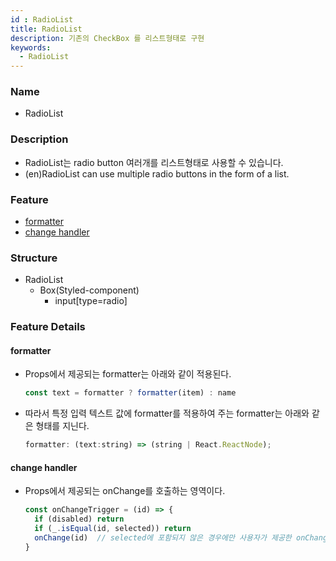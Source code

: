 ```yaml
---
id : RadioList
title: RadioList
description: 기존의 CheckBox 를 리스트형태로 구현
keywords:
  - RadioList
---
```


### Name
* RadioList

### Description
* RadioList는 radio button 여러개를 리스트형태로 사용할 수 있습니다.
* (en)RadioList can use multiple radio buttons in the form of a list.

### Feature
  - [formatter](#formatter)
  - [change handler](#change-handler)
  
### Structure
  - RadioList
    - Box(Styled-component)
      - input[type=radio]

### Feature Details

#### formatter
- Props에서 제공되는 formatter는 아래와 같이 적용된다.
  ```javascript
  const text = formatter ? formatter(item) : name
  ```
- 따라서 특정 입력 텍스트 값에 formatter를 적용하여 주는 formatter는 아래와 같은 형태를 지닌다.
  ```javascript
  formatter: (text:string) => (string | React.ReactNode);
  ```

#### change handler
- Props에서 제공되는 onChange를 호출하는 영역이다.
  ```javascript
  const onChangeTrigger = (id) => {
    if (disabled) return
    if (_.isEqual(id, selected)) return
    onChange(id)  // selected에 포함되지 않은 경우에만 사용자가 제공한 onChange가 동작한다.
  }
  ```
